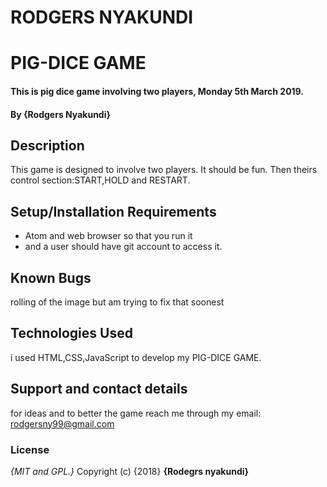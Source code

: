 # RODGERS NYAKUNDI
# PIG-DICE GAME
#### This is pig dice game involving two players, Monday 5th March 2019.
#### By **{Rodgers Nyakundi}**
## Description
This game is designed to involve two players. It should be fun. Then theirs control section:START,HOLD and RESTART.
## Setup/Installation Requirements
* Atom and web browser so that you run it
* and a user should have git account to access it.

## Known Bugs
rolling of the image but am trying to fix that soonest
## Technologies Used
i used HTML,CSS,JavaScript to develop my PIG-DICE GAME.
## Support and contact details
for ideas and to better the game reach me through my email: rodgersny99@gmail.com
### License
*{MIT and GPL.}*
Copyright (c) {2018} **{Rodegrs nyakundi}**
